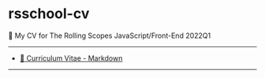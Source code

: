 # rsschool-cv

📝 My CV for The Rolling Scopes JavaScript/Front-End 2022Q1
***
 - [📄 Curriculum Vitae - Markdown](https://roodeus.github.io/rsschool-cv/cv "CV. Markdown")
***
